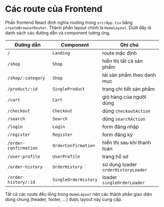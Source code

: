 # Các route của Frontend

Phần frontend React định nghĩa routing trong `src/App.tsx` bằng `createBrowserRouter`. Thành phần layout chính là `HomeLayout`. Dưới đây là danh sách các đường dẫn và component tương ứng.

| Đường dẫn | Component | Ghi chú |
| --- | --- | --- |
| `/` | `Landing` | route mặc định |
| `/shop` | `Shop` | hiển thị tất cả sản phẩm |
| `/shop/:category` | `Shop` | tải sản phẩm theo danh mục |
| `/product/:id` | `SingleProduct` | trang chi tiết sản phẩm |
| `/cart` | `Cart` | giỏ hàng của người dùng |
| `/checkout` | `Checkout` | dùng `checkoutAction` |
| `/search` | `Search` | dùng `searchAction` |
| `/login` | `Login` | form đăng nhập |
| `/register` | `Register` | form đăng ký |
| `/order-confirmation` | `OrderConfirmation` | hiển thị sau khi thanh toán |
| `/user-profile` | `UserProfile` | trang hồ sơ |
| `/order-history` | `OrderHistory` | sử dụng loader `orderHistoryLoader` |
| `/order-history/:id` | `SingleOrderHistory` | loader `singleOrderLoader` |

Tất cả các route đều lồng trong `HomeLayout` nên các thành phần giao diện dùng chung (header, footer, ...) được layout này cung cấp.
